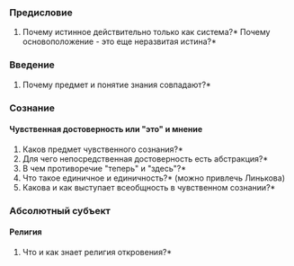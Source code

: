 ### Предисловие
1. Почему истинное действительно только как система?* Почему основоположение - это еще неразвитая истина?*
### Введение
1. Почему предмет и понятие знания совпадают?*
### Сознание
#### Чувственная достоверность или "это" и мнение
1. Каков предмет чувственного сознания?*
2. Для чего непосредственная достоверность есть абстракция?*
3. В чем противоречие "теперь" и "здесь"?*
4. Что такое единичное и единичность?* (можно привлечь Линькова)
5. Какова и как выступает всеобщность в чувственном сознании?*
### Абсолютный субъект
#### Религия 
1. Что и как знает религия откровения?*
